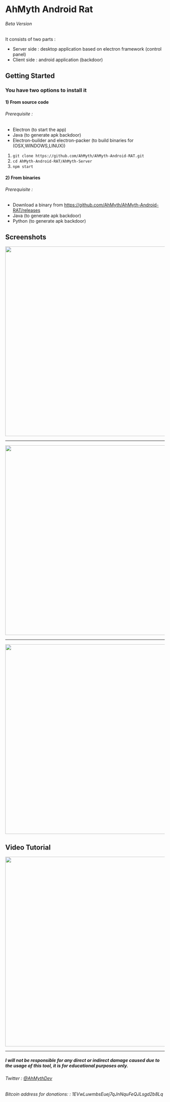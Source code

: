 # AhMyth Android Rat
###### Beta Version
It consists of two parts :
* Server side : desktop application based on electron framework (control panel)
* Client side : android application (backdoor)


## Getting Started
### You have two options to install it
#### 1) From source code
###### Prerequisite :
* Electron (to start the app)
* Java (to generate apk backdoor)
* Electron-builder and electron-packer (to build binaries for (OSX,WINDOWS,LINUX))
1. ```git clone https://github.com/AhMyth/AhMyth-Android-RAT.git```
2. ```cd AhMyth-Android-RAT/AhMyth-Server```
3. ```npm start```

#### 2) From binaries
###### Prerequisite :
* Download a binary from https://github.com/AhMyth/AhMyth-Android-RAT/releases
* Java (to generate apk backdoor)
* Python (to generate apk backdoor)

## Screenshots
<p align="center">
  <img src="http://i.imgur.com/HM3uXL6.png" width="600"/>
</p>

---------------------------------------------------------------

<p align="center">
  <img src="http://i.imgur.com/nHTGGHi.png" width="600"/>
</p>

---------------------------------------------------------------

<p align="center">
  <img src="http://i.imgur.com/XVXCHV9.png" width="600"/>
</p>


## Video Tutorial
<p align="center">
<a href="https://www.youtube.com/watch?v=DDIZTABABzs">
  <img src="https://img.youtube.com/vi/DDIZTABABzs/0.jpg" width="600"/>
</a></p>


---------------------------------------------------------------
##### I will not be responsible for any direct or indirect damage caused due to the usage of this tool, it is for educational purposes only.
###### Twitter : <a href="https://twitter.com/AhMythDev"> @AhMythDev </a>
###### Bitcoin address for donations:  : 1EVwLuwmbsEuej7qJnNquFeQJLsgd2b8Lq
